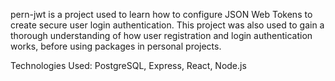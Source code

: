 pern-jwt is a project used to learn how to configure JSON Web Tokens to create secure user login authentication.
This project was also used to gain a thorough understanding of how user registration and login authentication works, before using packages in personal projects.

Technologies Used: PostgreSQL, Express, React, Node.js
